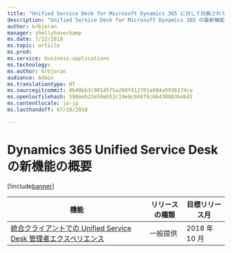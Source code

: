 ```yaml
---
title: "Unified Service Desk for Microsoft Dynamics 365 に対して計画されている機能の概要"
description: "Unified Service Desk for Microsoft Dynamics 365 の最新機能およびエンゲージメントを簡単に確認します"
author: krbjoran
manager: shellyhaverkamp
ms.date: 7/22/2018
ms.topic: article
ms.prod: 
ms.service: business-applications
ms.technology: 
ms.author: krbjoran
audience: Admin
ms.translationtype: HT
ms.sourcegitcommit: 0b40bb3c98145f5a260f412701a884a5936174ce
ms.openlocfilehash: 590eeb22e50eb52c19e8c844f6c6b430883bebd1
ms.contentlocale: ja-jp
ms.lasthandoff: 07/18/2018

---
```

#  <a name="summary-of-whats-new-in-dynamics-365-unified-service-desk"></a>Dynamics 365 Unified Service Desk の新機能の概要 

[!include[banner](../../../../includes/banner.md)]

| 機能                                                                                                                                                                                       | リリースの種類   | 目標リリース月 |
|-----------------------------------------------------------------------------------------------------------------------------------------------------------------------------------------------|----------------|----------------------|
| [統合クライアントでの Unified Service Desk 管理者エクスペリエンス](unified-service-desk-admin-experience-on-unified-client.md)                                                                     | 一般提供             | 2018 年 10 月          |

